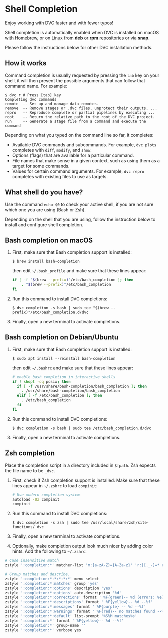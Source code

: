 # Shell Completion

Enjoy working with DVC faster and with fewer typos!

Shell completion is automatically enabled when DVC is installed on macOS
[with Homebrew](/doc/install/macos#install-with-brew), or on Linux
[from **deb** or **rpm** repositories](/doc/install/linux#install-from-repository)
or via [**snap**](/doc/install/linux#install-with-snap).

Please follow the instructions below for other DVC installation methods.

## How it works

Command completion is usually requested by pressing the `tab` key on your shell,
it will then present the possible arguments that can follow that command name.
For example:

```dvc
$ dvc r # Press [tab] key
Completing dvc commands
remote  -- Set up and manage data remotes.
remove  -- Remove stages or .dvc files, unprotect their outputs, ...
repro   -- Reproduce complete or partial pipelines by executing ...
root    -- Return the relative path to the root of the DVC project.
run     -- Generate a stage file from a command and execute the command
```

Depending on what you typed on the command line so far, it completes:

- Available DVC commands and subcommands. For example, `dvc plots` completes
  with `diff`, `modify`, and `show`.
- Options (flags) that are available for a particular command.
- File names that make sense in a given context, such as using them as a target
  for some commands.
- Values for certain command arguments. For example, `dvc repro` completes with
  existing files to use as targets.

## What shell do you have?

Use the command `echo $0` to check your active shell, if you are not sure which
one you are using (Bash or Zsh).

Depending on the shell that you are using, follow the instruction below to
install and configure shell completion.

## Bash completion on macOS

1. First, make sure that Bash completion support is installed:

   ```dvc
   $ brew install bash-completion
   ```

   then edit `~/.bash_profile` and make sure that these lines appear:

   ```bash
   if [ -f "$(brew --prefix)"/etc/bash_completion ]; then
       . "$(brew --prefix)"/etc/bash_completion
   fi
   ```

2. Run this command to install DVC completions:

   ```dvc
   $ dvc completion -s bash | sudo tee "$(brew --prefix)"/etc/bash_completion.d/dvc
   ```

3. Finally, open a new terminal to activate completions.

## Bash completion on Debian/Ubuntu

1. First, make sure that Bash completion support is installed:

   ```dvc
   $ sudo apt install --reinstall bash-completion
   ```

   then edit `~/.bashrc` and make sure that these lines appear:

   ```bash
   # enable bash completion in interactive shells
   if ! shopt -oq posix; then
     if [ -f /usr/share/bash-completion/bash_completion ]; then
       . /usr/share/bash-completion/bash_completion
     elif [ -f /etc/bash_completion ]; then
       . /etc/bash_completion
     fi
   fi
   ```

2. Run this command to install DVC completions:

   ```dvc
   $ dvc completion -s bash | sudo tee /etc/bash_completion.d/dvc
   ```

3. Finally, open a new terminal to activate completions.

## Zsh completion

Place the completion script in a directory included in `$fpath`. Zsh expects the
file name to be `_dvc`.

1. First, check if Zsh completion support is installed. Make sure that these
   lines appear in `~/.zshrc` to load `compinit`:

   ```bash
   # Use modern completion system
   autoload -Uz compinit
   compinit
   ```

2. Run this command to install DVC completions:

   ```dvc
   $ dvc completion -s zsh | sudo tee /usr/local/share/zsh/site-functions/_dvc
   ```

3. Finally, open a new terminal to activate completions.

4. Optionally, make completion output look much nicer by adding color hints. Add
   the following to `~/.zshrc`:

```bash
# Case insensitive match
zstyle ':completion:*' matcher-list 'm:{a-zA-Z}={A-Za-z}' 'r:|[._-]=* r:|=*' 'l:|=* r:|=*'

# Group matches and describe.
zstyle ':completion:*:*:*:*:*' menu select
zstyle ':completion:*:matches' group 'yes'
zstyle ':completion:*:options' description 'yes'
zstyle ':completion:*:options' auto-description '%d'
zstyle ':completion:*:corrections' format ' %F{green}-- %d (errors: %e) --%f'
zstyle ':completion:*:descriptions' format ' %F{yellow}-- %d --%f'
zstyle ':completion:*:messages' format ' %F{purple} -- %d --%f'
zstyle ':completion:*:warnings' format ' %F{red}-- no matches found --%f'
zstyle ':completion:*:default' list-prompt '%S%M matches%s'
zstyle ':completion:*' format ' %F{yellow}-- %d --%f'
zstyle ':completion:*' group-name ''
zstyle ':completion:*' verbose yes
```
